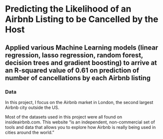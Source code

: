 # Predicting the Likelihood of an Airbnb Listing to be Cancelled by the Host

## Applied various Machine Learning models (linear regression, lasso regression, random forest, decision trees and gradient boosting) to arrive at an R-squared value of 0.61 on prediction of number of cancellations by each Airbnb listing


### Data

In this project, I focus on the Airbnb market in London, the second largest Airbnb city outside the US. 

Most of the datasets used in this project were all found on insideairbnb.com. This website “is an independent, non-commercial set of tools and data that allows you to explore how Airbnb is really being used in cities around the world.” 

